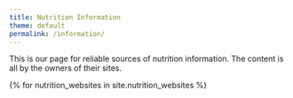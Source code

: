 ```yaml
---
title: Nutrition Information
theme: default
permalink: /information/
---
```

This is our page for reliable sources of nutrition information. The content is all by the owners of their sites.

{% for nutrition_websites in site.nutrition_websites %}
